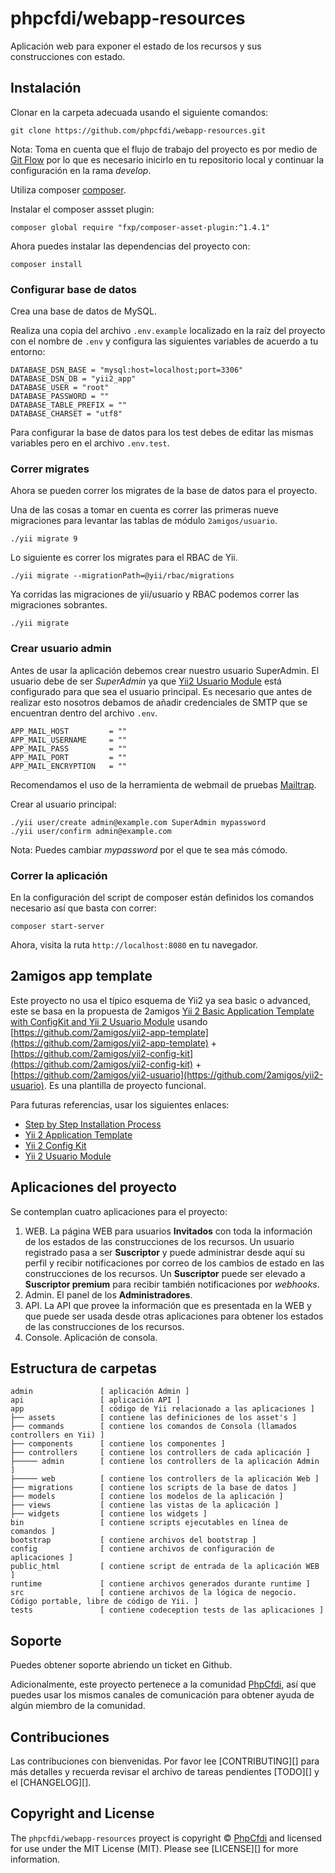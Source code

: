 # phpcfdi/webapp-resources

Aplicación web para exponer el estado de los recursos y sus construcciones con estado.

## Instalación

Clonar en la carpeta adecuada usando el siguiente comandos:

```shell
git clone https://github.com/phpcfdi/webapp-resources.git
```

Nota: Toma en cuenta que el flujo de trabajo del proyecto es por medio de [Git Flow](http://aprendegit.com/que-es-git-flow/) por lo que es necesario inicirlo en tu repositorio local y continuar la configuración en la rama *develop*.

Utiliza composer [composer](https://getcomposer.org/).

Instalar el composer assset plugin:

```shell
composer global require "fxp/composer-asset-plugin:^1.4.1"
```

Ahora puedes instalar las dependencias del proyecto con:

```shell
composer install
```

### Configurar base de datos

Crea una base de datos de MySQL.

Realiza una copia del archivo `.env.example` localizado en la raíz del proyecto con el nombre de `.env` y configura las siguientes variables de acuerdo a tu entorno:

```shell
DATABASE_DSN_BASE = "mysql:host=localhost;port=3306"
DATABASE_DSN_DB = "yii2_app"
DATABASE_USER = "root"
DATABASE_PASSWORD = ""
DATABASE_TABLE_PREFIX = ""
DATABASE_CHARSET = "utf8"
```

Para configurar la base de datos para los test debes de editar las mismas variables pero en el archivo `.env.test`.

### Correr migrates

Ahora se pueden correr los migrates de la base de datos para el proyecto.

Una de las cosas a tomar en cuenta es correr las primeras nueve migraciones para levantar las tablas de módulo `2amigos/usuario`.

```shell
./yii migrate 9
```

Lo siguiente es correr los migrates para el RBAC de Yii.

```shell
./yii migrate --migrationPath=@yii/rbac/migrations
```

Ya corridas las migraciones de yii/usuario y RBAC podemos correr las migraciones sobrantes.

```shell
./yii migrate
```

### Crear usuario admin

Antes de usar la aplicación debemos crear nuestro usuario SuperAdmin. El usuario debe de ser *SuperAdmin* ya que [Yii2 Usuario Module](https://github.com/2amigos/yii2-usuario) está configurado para que sea el usuario principal. Es necesario que antes de realizar esto nosotros debamos de añadir credenciales de SMTP que se encuentran dentro del archivo `.env`.

```env
APP_MAIL_HOST         = ""
APP_MAIL_USERNAME     = ""
APP_MAIL_PASS         = ""
APP_MAIL_PORT         = ""
APP_MAIL_ENCRYPTION   = ""
```

Recomendamos el uso de la herramienta de webmail de pruebas [Mailtrap](http://mailtrap.io/).

Crear al usuario principal:

```shell
./yii user/create admin@example.com SuperAdmin mypassword
./yii user/confirm admin@example.com
```

Nota: Puedes cambiar *mypassword* por el que te sea más cómodo.

### Correr la aplicación

En la configuración del script de composer están definidos los comandos necesario así que basta con correr:

```shell
composer start-server
```

Ahora, visita la ruta `http://localhost:8080` en tu navegador.

## 2amigos app template

Este proyecto no usa el típico esquema de Yii2 ya sea basic o advanced, este se basa en la propuesta de 2amigos [Yii 2 Basic Application Template with ConfigKit and Yii 2 Usuario Module](https://github.com/2amigos/yii2-app-usuario-template) usando
[https://github.com/2amigos/yii2-app-template](https://github.com/2amigos/yii2-app-template) + [https://github.com/2amigos/yii2-config-kit](https://github.com/2amigos/yii2-config-kit) + [https://github.com/2amigos/yii2-usuario](https://github.com/2amigos/yii2-usuario). Es una plantilla de proyecto funcional.

Para futuras referencias, usar los siguientes enlaces:

- [Step by Step Installation Process](http://www.2amigos.us/blog/how-to-work-with-yii-2-config-kit-and-yii-2-usuario-module)
- [Yii 2 Application Template](https://github.com/2amigos/yii2-app-template)
- [Yii 2 Config Kit](https://github.com/2amigos/yii2-config-kit)
- [Yii 2 Usuario Module](https://github.com/2amigos/yii2-usuario)

## Aplicaciones del proyecto

Se contemplan cuatro aplicaciones para el proyecto:

1. WEB. La página WEB para usuarios **Invitados** con toda la información de los estados de las construcciones de los recursos. Un usuario registrado pasa a ser **Suscriptor** y puede administrar desde aquí su perfil y recibir notificaciones por correo de los cambios de estado en las construcciones de los recursos. Un **Suscriptor** puede ser elevado a **Suscriptor premium** para recibir también notificaciones por _webhooks_.
2. Admin. El panel de los **Administradores**.
3. API. La API que provee la información que es presentada en la WEB y que puede ser usada desde otras aplicaciones para obtener los estados de las construcciones de los recursos.
4. Console. Aplicación de consola.

## Estructura de carpetas

```shell
admin               [ aplicación Admin ]
api                 [ aplicación API ]
app                 [ código de Yii relacionado a las aplicaciones ]
├── assets          [ contiene las definiciones de los asset's ]
├── commands        [ contiene los comandos de Consola (llamados controllers en Yii) ]
├── components      [ contiene los componentes ]
├── controllers     [ contiene los controllers de cada aplicación ]
├───── admin        [ contiene los controllers de la aplicación Admin ]
├───── web          [ contiene los controllers de la aplicación Web ]
├── migrations      [ contiene los scripts de la base de datos ]
├── models          [ contiene los modelos de la aplicación ]
├── views           [ contiene las vistas de la aplicación ]
├── widgets         [ contiene los widgets ]
bin                 [ contiene scripts ejecutables en línea de comandos ]
bootstrap           [ contiene archivos del bootstrap ]
config              [ contiene archivos de configuración de aplicaciones ]
public_html         [ contiene script de entrada de la aplicación WEB ]
runtime             [ contiene archivos generados durante runtime ]
src                 [ contiene archivos de la lógica de negocio. Código portable, libre de código de Yii. ]
tests               [ contiene codeception tests de las aplicaciones ]
```

## Soporte

Puedes obtener soporte abriendo un ticket en Github.

Adicionalmente, este proyecto pertenece a la comunidad [PhpCfdi](https://www.phpcfdi.com), así que puedes usar los
mismos canales de comunicación para obtener ayuda de algún miembro de la comunidad.

## Contribuciones

Las contribuciones con bienvenidas. Por favor lee [CONTRIBUTING][] para más detalles
y recuerda revisar el archivo de tareas pendientes [TODO][] y el [CHANGELOG][].

## Copyright and License

The `phpcfdi/webapp-resources` proyect is copyright © [PhpCfdi](https://www.phpcfdi.com)
and licensed for use under the MIT License (MIT). Please see [LICENSE][] for more information.
